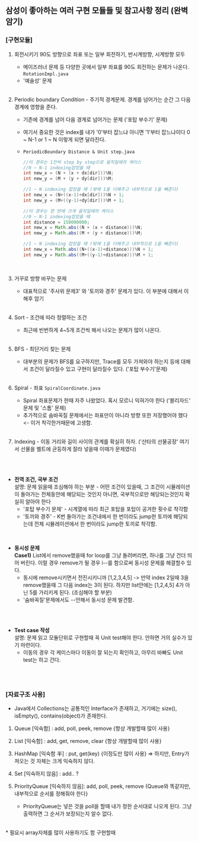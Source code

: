 ## 삼성이 좋아하는 여러 구현 모듈들 및 참고사항 정리 (완벽 암기)

### [구현모듈]
1. 회전시키기 90도 방향으로 좌표 또는 일부 회전하기, 반시계방향, 시계방향 모두
   - 메이즈러너 문제 등 다양한 곳에서 일부 좌표를 90도 회전하는 문제가 나온다. ```RotationImpl.java```
   - '예술성' 문제
   <br>
   
2. Periodic boundary Condition - 주기적 경계문제. 경계를 넘어가는 순간 그 다음 경계에 영향을 준다.
   - 기존에 경계를 넘어 다음 경계로 넘어가는 문제 ('포탑 부수기' 문제)
   - 여기서 중요한 것은 index를 내가 '0'부터 잡느냐 아니면 '1'부터 잡느냐이다 0 ~ N-1 or 1 ~ N 이렇게 되면 달라진다.
   - ```PeriodicBoundary Distance & Unit step.java```
     ```java
     //이 경우는 1칸씩 step by step으로 움직일때의 케이스
     //0 ~ N-1 indexing잡았을 때
     int new_x = (N + (x + dx[dir]))%N;
     int new_y = (M + (y + dy[dir]))%M;

     //1 ~ N indexing 잡았을 때 (밖에 1을 더해주고 내부적으로 1을 빼준다)
     int new_x = (N+((x-1)+dx[dir]))%N + 1;
     int new_y = (M+((y-1)+dy[dir]))%M + 1;
     ```

      ```java
     //이 경우는 한 번에 크게 움직일때의 케이스
     //0 ~ N-1 indexing잡았을 때
     int distance = 150000000;
     int new_x = Math.abs((N + (x + distance)))%N;
     int new_y = Math.abs((M + (y + distance)))%M;

     //1 ~ N indexing 잡았을 때 (밖에 1을 더해주고 내부적으로 1을 빼준다)
     int new_x = Math.abs((N+((x-1)+distance)))%N + 1;
     int new_y = Math.abs((M+((y-1)+distance)))%M + 1;
     ``` 
     
   <br>
3. 거꾸로 방향 바꾸는 문제
   - 대표적으로 '주사위 문제3' 와 '토끼와 경주' 문제가 있다. 이 부분에 대해서 이해후 암기
   <br>  
4. Sort - 조건에 따라 정렬하는 조건
    - 최근에 빈번하게 4~5개 조건씩 해서 나오는 문제가 많이 나온다.
   <br>
5. BFS - 최단거리 찾는 문제
    - 대부분의 문제가 BFS를 요구하지만, Trace를 모두 가져와야 하는지 등에 대해서 조건이 달라질수 있고 구현이 달라질수 있다. ('포탑 부수기'문제)
   <br>
6. Spiral - 좌표 ```SpiralCoordinate.java```
    - Spiral 좌표문제가 한때 자주 나왔었다. 혹시 모르니 익혀가야 한다 ('블리자드' 문제 및 '스톰' 문제)
    - 추가적으로 숨바꼭질 문제에서는 좌표만이 아니라 방향 또한 저장했어야 했다 <- 이거 착각한거때문에 고생함.
      
     <br>
7. Indexing - 이동 거리와 길이 사이의 관계를 확실히 하자. ('산타의 선물공장' 여기서 선물을 벨트에 균등하게 잘라 넣을때 이때가 문제였다)

  
<br></br>
* <b>전역 조건, 국부 조건</b><br>
  설명: 문제 읽을때 조심해야 하는 부분 - 어떤 조건이 있을때, 그 조건이 시뮬레이션이 돌아가는 전체동안에 해당되는 것인지 아니면, 국부적으로만 해당되는것인지 확실히 알아야 한다
  * '포탑 부수기 문제' - 시계열에 따라 최근 포탑을 포탑이 공겨한 횟수로 착각함
  * '토끼와 경주' - K번 돌아가는 조건내에서 한 번이라도 jump한 토끼에 해당되는데 전체 시뮬레이션에서 한 번이라도 jump한 토끼로 착각함.
<br>

* <b>동시성 문제</b><br>
  <b>Case1)</b> List에서 remove했을때 for loop를 그냥 돌려버리면, 하나를 그냥 건더 띄어 버린다. 이럴 경우 remove가 될 경우 i--를 함으로써 동시성 문제를 해결할수 있다.
   * 동시에 remove시키면서 전진시키니까 [1,2,3,4,5] -> 만약 index 2일때 3을 remove했을때 그 다음 index는 3이 된다. 하지만 list안에는 [1,2,4,5] 4가 아닌 5를 가리키게 된다. (조심해야 할 부분)
   * '숨바꼭질'문제에서도 --안해서 동시성 문제 발견함.
 
<br></br>
* <b>Test case 작성</b><br>
  설명: 문제 읽고 모듈단위로 구현할때 꼭 Unit test해야 한다. 안하면 거의 실수가 있기 마련이다.
  * 이동의 경우 각 케이스마다 이동이 잘 되는지 확인하고, 아무리 바빠도 Unit test는 하고 간다.
<br>

<br>

### [자료구조 사용]
* Java에서 Collections는 공통적인 Interface가 존재하고, 거기에는 size(), isEmpty(), contains(object)가 존재한다.

1. Queue [익숙함] : add, poll, peek, remove {항상 개발할때 많이 사용}

2. List [익숙함] : add, get, remove, clear {항상 개발할때 많이 사용}

3. HashMap [익숙함 半] : put, get(key) {이정도만 많이 사용} => 하지만, Entry가져오는 것 자체는 크게 익숙하지 않다.

4. Set [익숙하지 않음] : add.. ?

5. PriorityQueue [익숙하지 않음]: add, poll, peek, remove {Queue와 똑같지만, 내부적으로 순서를 정해줘야 한다}
   * PriorityQueue는 넣은 것을 poll을 할때 내가 정한 순서대로 나오게 된다. 그냥 출력하면 그 순서가 보장되는지 알수 없다.

<br>
* 필요시 array자체를 많이 사용하기도 함 구현할때
